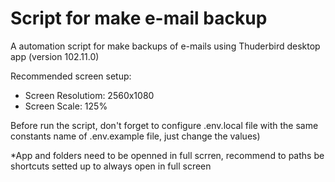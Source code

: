 # Script for make e-mail backup

A automation script for make backups of e-mails using Thuderbird desktop app (version 102.11.0)

Recommended screen setup:

- Screen Resolutiom: 2560x1080
- Screen Scale: 125%

Before run the script, don't forget to configure .env.local file with the same constants name of .env.example file, just change the values)

\*App and folders need to be openned in full scrren, recommend to paths be shortcuts setted up to always open in full screen
